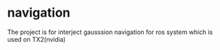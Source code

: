 # navigation
The project is for interject gausssion navigation for ros system
which is used on TX2(nvidia)
